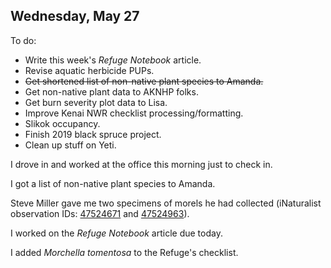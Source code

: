 
## Wednesday, May 27

To do:

* Write this week's *Refuge Notebook* article.
* Revise aquatic herbicide PUPs.
* ~~Get shortened list of non-native plant species to Amanda.~~
* Get non-native plant data to AKNHP folks.
* Get burn severity plot data to Lisa.
* Improve Kenai NWR checklist processing/formatting.
* Slikok occupancy.
* Finish 2019 black spruce project.
* Clean up stuff on Yeti.

I drove in and worked at the office this morning just to check in.

I got a list of non-native plant species to Amanda.

Steve Miller gave me two specimens of morels he had collected (iNaturalist observation IDs: [47524671](https://www.inaturalist.org/observations/47524671) and [47524963](https://www.inaturalist.org/observations/47524963)).

I worked on the *Refuge Notebook* article due today.

I added *Morchella tomentosa* to the Refuge's checklist.


